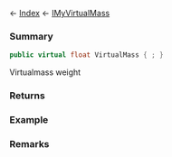 ← [Index](Api-Index) ← [IMyVirtualMass](SpaceEngineers.Game.ModAPI.Ingame.IMyVirtualMass)

### Summary

```csharp
public virtual float VirtualMass { ; }
```

Virtualmass weight

### Returns

### Example

### Remarks

